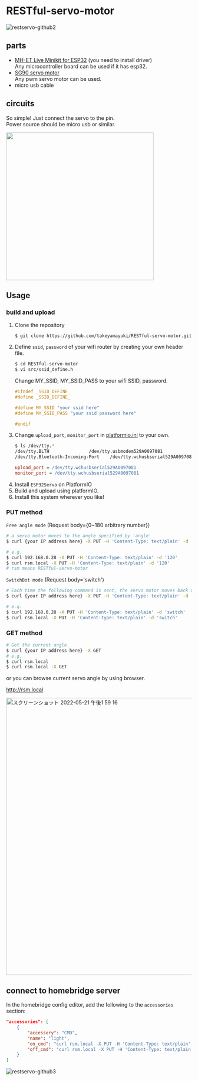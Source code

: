 # RESTful-servo-motor

![restservo-github2](https://user-images.githubusercontent.com/22733958/173193200-6f574ce6-5f60-4b13-a983-5ebaf3758002.gif)

## parts
- [MH-ET Live Minikit for ESP32](https://ja.aliexpress.com/item/32815530502.html?spm=a2g0o.order_list.0.0.1b65585aAj7Hnv&gatewayAdapt=glo2jpn) (you need to install driver)  
    Any microcontroller board can be used if it has esp32.
- [SG90 servo motor](https://akizukidenshi.com/catalog/g/gM-08761/)  
    Any pwm servo motor can be used.
- micro usb cable

## circuits
So simple! Just connect the servo to the pin.  
Power source should be micro usb or similar.  

<img src="https://user-images.githubusercontent.com/22733958/168075794-8cf3f79c-53e5-4f6f-a2a7-b740d3d8c2b2.png" width="400">


## Usage

### build and upload
1. Clone the repository
    ```
    $ git clone https://github.com/takeyamayuki/RESTful-servo-motor.git
    ```
2. Define `ssid`, `password` of your wifi router by creating your own header file.
    ```sh
    $ cd RESTful-servo-motor
    $ vi src/ssid_define.h
    ``` 
    Change MY_SSID, MY_SSID_PASS to your wifi SSID, password.
    ```cpp
    #ifndef _SSID_DEFINE_
    #define _SSID_DEFINE_

    #define MY_SSID "your ssid here"
    #define MY_SSID_PASS "your ssid password here"

    #endif
    ```
3. Change `upload_port`, `monitor_port` in [platformio.ini](platformio.ini) to your own.
    ```sh
    $ ls /dev/tty.*
    /dev/tty.BLTH				/dev/tty.usbmodem529A0097081
    /dev/tty.Bluetooth-Incoming-Port	/dev/tty.wchusbserial529A0097081
    ```
    ```platformio.ini
    upload_port = /dev/tty.wchusbserial529A0097081
    monitor_port = /dev/tty.wchusbserial529A0097081
    ```
4. Install `ESP32Servo` on PlatformIO
4. Build and upload using platformIO.
5. Install this system wherever you like!  


### PUT method

`Free angle mode` (Request body={0~180 arbitrary number})

```sh
# a servo motor moves to the angle specified by 'angle'
$ curl {your IP address here} -X PUT -H 'Content-Type: text/plain' -d 'angle'

# e.g.
$ curl 192.168.0.28 -X PUT -H 'Content-Type: text/plain' -d '120'
$ curl rsm.local -X PUT -H 'Content-Type: text/plain' -d '120'
# rsm means RESTful-servo-motor
```

`SwitchBot mode` (Request body='switch')  

```sh
# Each time the following command is sent, the servo motor moves back and forth between angle and angle0
$ curl {your IP address here} -X PUT -H 'Content-Type: text/plain' -d 'switch'

# e.g.
$ curl 192.168.0.28 -X PUT -H 'Content-Type: text/plain' -d 'switch'
$ curl rsm.local -X PUT -H 'Content-Type: text/plain' -d 'switch'
```

### GET method

```sh
# Get the current angle.
$ curl {your IP address here} -X GET
# e.g.
$ curl rsm.local
$ curl rsm.local -X GET
```
or you can browse current servo angle by using browser.

http://rsm.local

<img width="751" alt="スクリーンショット 2022-05-21 午後1 59 16" src="https://user-images.githubusercontent.com/22733958/169636157-6faa444a-d949-414c-90da-792bb149acd0.png">


## connect to homebridge server
In the homebridge config editor, add the following to the `accessories` section:
```json
"accessories": [
    {
        "accessory": "CMD",
        "name": "light",
        "on_cmd": "curl rsm.local -X PUT -H 'Content-Type: text/plain' -d 'switch'",
        "off_cmd": "curl rsm.local -X PUT -H 'Content-Type: text/plain' -d 'switch'"
    }
]
```
![restservo-github3](https://user-images.githubusercontent.com/22733958/173193531-89778f00-82e1-46e1-8544-b0c455d07dfb.gif)


